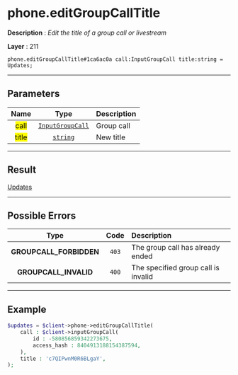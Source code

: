 # phone.editGroupCallTitle

**Description** : *Edit the title of a group call or livestream*

**Layer** : 211

```tl
phone.editGroupCallTitle#1ca6ac0a call:InputGroupCall title:string = Updates;
```

---

## Parameters

| Name | Type | Description |
| :---: | :---: | :--- |
| <mark>call</mark> | [`InputGroupCall`](type/InputGroupCall) | Group call |
| <mark>title</mark> | [`string`](type/string) | New title |

---

## Result

[Updates](type/Updates)

---

## Possible Errors

| Type | Code | Description |
| :---: | :---: | :--- |
| **GROUPCALL_FORBIDDEN** | `403` | The group call has already ended |
| **GROUPCALL_INVALID** | `400` | The specified group call is invalid |

---

## Example

```php
$updates = $client->phone->editGroupCallTitle(
	call : $client->inputGroupCall(
		id : -580856859342273675,
		access_hash : 8404913188154387594,
	),
	title : 'c7QIPwnM0R6BLgaY',
);
```